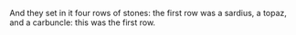 And they set in it four rows of stones: the first row was a sardius, a topaz, and a carbuncle: this was the first row.

